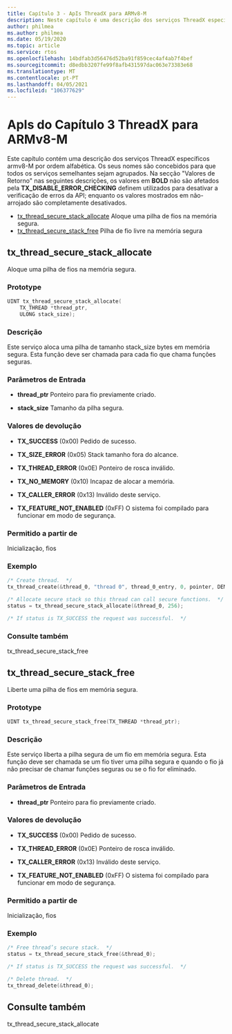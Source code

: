 ```yaml
---
title: Capítulo 3 - ApIs ThreadX para ARMv8-M
description: Neste capítulo é uma descrição dos serviços ThreadX específicos da ARMv8-M.
author: philmea
ms.author: philmea
ms.date: 05/19/2020
ms.topic: article
ms.service: rtos
ms.openlocfilehash: 14bdfab3d56476d52ba91f859cec4af4ab7f4bef
ms.sourcegitcommit: d8edbb3207fe99f8afb431597dac063e73383e68
ms.translationtype: MT
ms.contentlocale: pt-PT
ms.lasthandoff: 04/05/2021
ms.locfileid: "106377629"
---
```

# <a name="chapter-3--threadx-apis-for-armv8-m"></a>ApIs do Capítulo 3 ThreadX para ARMv8-M

Este capítulo contém uma descrição dos serviços ThreadX específicos armv8-M por ordem alfabética. Os seus nomes são concebidos para que todos os serviços semelhantes sejam agrupados. Na secção "Valores de Retorno" nas seguintes descrições, os valores em **BOLD** não são afetados pela **TX_DISABLE_ERROR_CHECKING** definem utilizados para desativar a verificação de erros da API; enquanto os valores mostrados em não-arrojado são completamente desativados.

- [tx_thread_secure_stack_allocate](#tx_thread_secure_stack_allocate) Aloque uma pilha de fios na memória segura.
- [tx_thread_secure_stack_free](#tx_thread_secure_stack_free) Pilha de fio livre na memória segura

## <a name="tx_thread_secure_stack_allocate"></a>tx_thread_secure_stack_allocate

Aloque uma pilha de fios na memória segura.

### <a name="prototype"></a>Prototype

```c
UINT tx_thread_secure_stack_allocate(
    TX_THREAD *thread_ptr, 
    ULONG stack_size);
```

### <a name="description"></a>Descrição

Este serviço aloca uma pilha de tamanho stack_size bytes em memória segura. Esta função deve ser chamada para cada fio que chama funções seguras.

### <a name="input-parameters"></a>Parâmetros de Entrada

- **thread_ptr** Ponteiro para fio previamente criado.

- **stack_size** Tamanho da pilha segura.

### <a name="return-values"></a>Valores de devolução

- **TX_SUCCESS** (0x00) Pedido de sucesso.

- **TX_SIZE_ERROR** (0x05) Stack tamanho fora do alcance.

- **TX_THREAD_ERROR** (0x0E) Ponteiro de rosca inválido.

- **TX_NO_MEMORY** (0x10) Incapaz de alocar a memória.

- **TX_CALLER_ERROR** (0x13) Inválido deste serviço.

- **TX_FEATURE_NOT_ENABLED** (0xFF) O sistema foi compilado para funcionar em modo de segurança.

### <a name="allowed-from"></a>Permitido a partir de

Inicialização, fios

### <a name="example"></a>Exemplo

```c
/* Create thread.  */
tx_thread_create(&thread_0, "thread 0", thread_0_entry, 0, pointer, DEMO_STACK_SIZE, 1, 1, TX_NO_TIME_SLICE, TX_AUTO_START);

/* Allocate secure stack so this thread can call secure functions.  */
status = tx_thread_secure_stack_allocate(&thread_0, 256);

/* If status is TX_SUCCESS the request was successful.  */
```

### <a name="see-also"></a>Consulte também

tx_thread_secure_stack_free

##  <a name="tx_thread_secure_stack_free"></a>tx_thread_secure_stack_free

Liberte uma pilha de fios em memória segura. 

### <a name="prototype"></a>Prototype

```c
UINT tx_thread_secure_stack_free(TX_THREAD *thread_ptr);
```

### <a name="description"></a>Descrição

Este serviço liberta a pilha segura de um fio em memória segura. Esta função deve ser chamada se um fio tiver uma pilha segura e quando o fio já não precisar de chamar funções seguras ou se o fio for eliminado.

### <a name="input-parameters"></a>Parâmetros de Entrada

- **thread_ptr** Ponteiro para fio previamente criado.

### <a name="return-values"></a>Valores de devolução

- **TX_SUCCESS** (0x00) Pedido de sucesso.

- **TX_THREAD_ERROR** (0x0E) Ponteiro de rosca inválido.

- **TX_CALLER_ERROR** (0x13) Inválido deste serviço.

- **TX_FEATURE_NOT_ENABLED** (0xFF) O sistema foi compilado para funcionar em modo de segurança.

### <a name="allowed-from"></a>Permitido a partir de

Inicialização, fios

### <a name="example"></a>Exemplo

```c
/* Free thread’s secure stack.  */
status = tx_thread_secure_stack_free(&thread_0);

/* If status is TX_SUCCESS the request was successful.  */

/* Delete thread.  */
tx_thread_delete(&thread_0);
```

## <a name="see-also"></a>Consulte também

tx_thread_secure_stack_allocate
